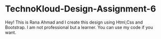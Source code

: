 # TechnoKloud-Design-Assignment-6
Hey! This is Rana Ahmad and I create this design using Html,Css and Bootstrap. I am not professional but a learner. You can use my code if you want.
